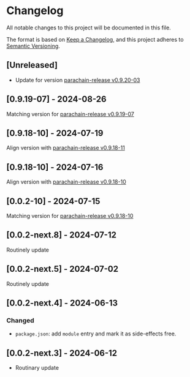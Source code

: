 # Changelog

All notable changes to this project will be documented in this file.

The format is based on [Keep a Changelog](https://keepachangelog.com/en/1.0.0/),
and this project adheres to [Semantic Versioning](https://semver.org/spec/v2.0.0.html).

## [Unreleased]

-   Update for version [parachain-release v0.9.20-03](https://github.com/litentry/litentry-parachain/releases/tag/v0.9.20-03)

## [0.9.19-07] - 2024-08-26

Matching version for [parachain-release v0.9.19-07](https://github.com/litentry/litentry-parachain/releases/tag/v0.9.19-07)

## [0.9.18-10] - 2024-07-19

Align version with [parachain-release v0.9.18-11](https://github.com/litentry/litentry-parachain/releases/tag/v0.9.18-11)

## [0.9.18-10] - 2024-07-16

Align version with [parachain-release v0.9.18-10](https://github.com/litentry/litentry-parachain/releases/tag/v0.9.18-10)

## [0.0.2-10] - 2024-07-15

Matching version for [parachain-release v0.9.18-10](https://github.com/litentry/litentry-parachain/releases/tag/v0.9.18-10)

## [0.0.2-next.8] - 2024-07-12

Routinely update

## [0.0.2-next.5] - 2024-07-02

Routinely update

## [0.0.2-next.4] - 2024-06-13

### Changed

-   `package.json`: add `module` entry and mark it as side-effects free.

## [0.0.2-next.3] - 2024-06-12

-   Routinary update
